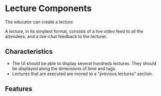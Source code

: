 # Lecture Components
The educator can create a lecture.

A lecture, in its simplest format, consists of a live video feed to all
the attendees, and a live-chat feedback to the lecturer.

## Characteristics

* The UI should be able to display several hundreds lectures. They should
  be displayed along the dimensions of time and tags.
* Lectures that are executed are moved to a "previous lectures" section.

## Features
